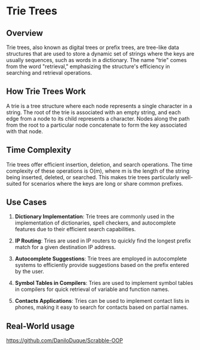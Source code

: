 # Trie Trees

## Overview

Trie trees, also known as digital trees or prefix trees, are tree-like data structures that are used to store a dynamic set of strings where the keys are usually sequences, such as words in a dictionary. The name "trie" comes from the word "retrieval," emphasizing the structure's efficiency in searching and retrieval operations.

## How Trie Trees Work

A trie is a tree structure where each node represents a single character in a string. The root of the trie is associated with an empty string, and each edge from a node to its child represents a character. Nodes along the path from the root to a particular node concatenate to form the key associated with that node.


## Time Complexity

Trie trees offer efficient insertion, deletion, and search operations. The time complexity of these operations is O(m), where m is the length of the string being inserted, deleted, or searched. This makes trie trees particularly well-suited for scenarios where the keys are long or share common prefixes.

## Use Cases

1. **Dictionary Implementation**: Trie trees are commonly used in the implementation of dictionaries, spell checkers, and autocomplete features due to their efficient search capabilities.

2. **IP Routing**: Tries are used in IP routers to quickly find the longest prefix match for a given destination IP address.

3. **Autocomplete Suggestions**: Trie trees are employed in autocomplete systems to efficiently provide suggestions based on the prefix entered by the user.

4. **Symbol Tables in Compilers**: Tries are used to implement symbol tables in compilers for quick retrieval of variable and function names.

5. **Contacts Applications**: Tries can be used to implement contact lists in phones, making it easy to search for contacts based on partial names.

## Real-World usage

https://github.com/DaniloDuque/Scrabble-OOP
